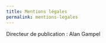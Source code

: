 ```yaml
---
title: Mentions légales
permalink: mentions-legales
---
```

<div class="row">
  <div class="offset-md-1 col-md-11">
    <p>Directeur de publication : Alan Gampel</p>
  </div>
</div>

